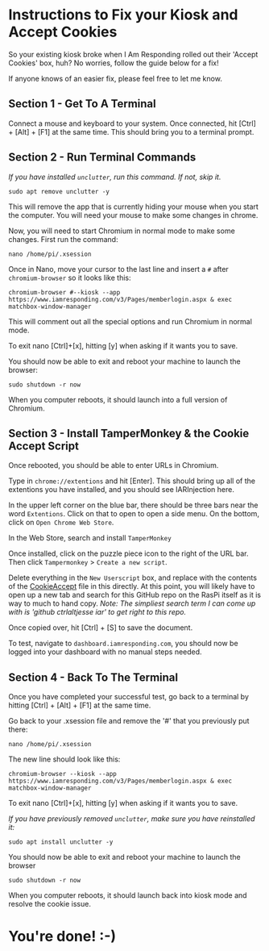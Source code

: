 # Instructions to Fix your Kiosk and Accept Cookies
So your existing kiosk broke when I Am Responding rolled out their 'Accept Cookies' box, huh? No worries, follow the guide below for a fix!

If anyone knows of an easier fix, please feel free to let me know.

## Section 1 - Get To A Terminal
Connect a mouse and keyboard to your system. Once connected, hit [Ctrl] + [Alt] + [F1] at the same time. This should bring you to a terminal prompt.

## Section 2 - Run Terminal Commands
*If you have installed `unclutter`, run this command. If not, skip it.*

    sudo apt remove unclutter -y

This will remove the app that is currently hiding your mouse when you start the computer. You will need your mouse to make some changes in chrome.

Now, you will need to start Chromium in normal mode to make some changes. First run the command:

    nano /home/pi/.xsession

Once in Nano, move your cursor to the last line and insert a `#` after `chromium-browser` so it looks like this:

    chromium-browser #--kiosk --app https://www.iamresponding.com/v3/Pages/memberlogin.aspx & exec matchbox-window-manager

This will comment out all the special options and run Chromium in normal mode.

To exit nano [Ctrl]+[x], hitting [y] when asking if it wants you to save.
    
You should now be able to exit and reboot your machine to launch the browser:

    sudo shutdown -r now    

When you computer reboots, it should launch into a full version of Chromium.

## Section 3 - Install TamperMonkey & the Cookie Accept Script
Once rebooted, you should be able to enter URLs in Chromium.

Type in `chrome://extentions` and hit [Enter]. This should bring up all of the extentions you have installed, and you should see IARInjection here.

In the upper left corner on the blue bar, there should be three bars near the word `Extentions`. Click on that to open to open a side menu. On the bottom, click on `Open Chrome Web Store`.

In the Web Store, search and install `TamperMonkey`

Once installed, click on the puzzle piece icon to the right of the URL bar. Then click `Tampermonkey` > `Create a new script`.

Delete everything in the `New Userscript` box, and replace with the contents of the [CookieAccept](cookieaccept) file in this directly. At this point, you will likely have to open up a new tab and search for this GitHub repo on the RasPi itself as it is way to much to hand copy.
*Note: The simpliest search term I can come up with is 'github ctrlaltjesse iar' to get right to this repo.*

Once copied over, hit [Ctrl] + [S] to save the document.

To test, navigate to `dashboard.iamresponding.com`, you should now be logged into your dashboard with no manual steps needed.

## Section 4 - Back To The Terminal
Once you have completed your successful test, go back to a terminal by hitting [Ctrl] + [Alt] + [F1] at the same time.

Go back to your .xsession file and remove the '#' that you previously put there:

    nano /home/pi/.xsession

The new line should look like this:

    chromium-browser --kiosk --app https://www.iamresponding.com/v3/Pages/memberlogin.aspx & exec matchbox-window-manager

To exit nano [Ctrl]+[x], hitting [y] when asking if it wants you to save.

*If you have previously removed `unclutter`, make sure you have reinstalled it:*

    sudo apt install unclutter -y

You should now be able to exit and reboot your machine to launch the browser

    sudo shutdown -r now    

When you computer reboots, it should launch back into kiosk mode and resolve the cookie issue.
# You're done! :-)
